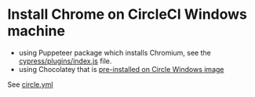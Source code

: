 # Install Chrome on CircleCI Windows machine

- using Puppeteer package which installs Chromium, see the [cypress/plugins/index.js](./cypress/plugins/index.js) file.
- using Chocolatey that is [pre-installed on Circle Windows image](https://circleci.com/docs/2.0/hello-world-windows/#software-pre-installed-in-the-windows-image)

See [circle.yml](./circle.yml)

